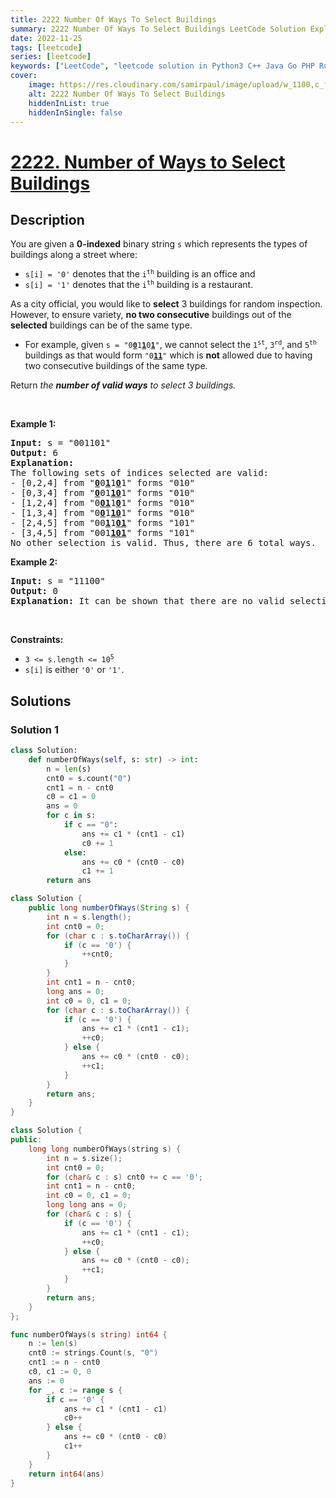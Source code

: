 ```yaml
---
title: 2222 Number Of Ways To Select Buildings
summary: 2222 Number Of Ways To Select Buildings LeetCode Solution Explained
date: 2022-11-25
tags: [leetcode]
series: [leetcode]
keywords: ["LeetCode", "leetcode solution in Python3 C++ Java Go PHP Ruby Swift TypeScript Rust C# JavaScript C", "2222 Number Of Ways To Select Buildings LeetCode Solution Explained in all languages"]
cover:
    image: https://res.cloudinary.com/samirpaul/image/upload/w_1100,c_fit,co_rgb:FFFFFF,l_text:Arial_75_bold:2222 Number Of Ways To Select Buildings - Solution Explained/problem-solving.webp
    alt: 2222 Number Of Ways To Select Buildings
    hiddenInList: true
    hiddenInSingle: false
---
```



# [2222. Number of Ways to Select Buildings](https://leetcode.com/problems/number-of-ways-to-select-buildings)


## Description

<p>You are given a <strong>0-indexed</strong> binary string <code>s</code> which represents the types of buildings along a street where:</p>

<ul>
	<li><code>s[i] = &#39;0&#39;</code> denotes that the <code>i<sup>th</sup></code> building is an office and</li>
	<li><code>s[i] = &#39;1&#39;</code> denotes that the <code>i<sup>th</sup></code> building is a restaurant.</li>
</ul>

<p>As a city official, you would like to <strong>select</strong> 3 buildings for random inspection. However, to ensure variety, <strong>no two consecutive</strong> buildings out of the <strong>selected</strong> buildings can be of the same type.</p>

<ul>
	<li>For example, given <code>s = &quot;0<u><strong>0</strong></u>1<u><strong>1</strong></u>0<u><strong>1</strong></u>&quot;</code>, we cannot select the <code>1<sup>st</sup></code>, <code>3<sup>rd</sup></code>, and <code>5<sup>th</sup></code> buildings as that would form <code>&quot;0<strong><u>11</u></strong>&quot;</code> which is <strong>not</strong> allowed due to having two consecutive buildings of the same type.</li>
</ul>

<p>Return <em>the <b>number of valid ways</b> to select 3 buildings.</em></p>

<p>&nbsp;</p>
<p><strong class="example">Example 1:</strong></p>

<pre>
<strong>Input:</strong> s = &quot;001101&quot;
<strong>Output:</strong> 6
<strong>Explanation:</strong> 
The following sets of indices selected are valid:
- [0,2,4] from &quot;<u><strong>0</strong></u>0<strong><u>1</u></strong>1<strong><u>0</u></strong>1&quot; forms &quot;010&quot;
- [0,3,4] from &quot;<u><strong>0</strong></u>01<u><strong>10</strong></u>1&quot; forms &quot;010&quot;
- [1,2,4] from &quot;0<u><strong>01</strong></u>1<u><strong>0</strong></u>1&quot; forms &quot;010&quot;
- [1,3,4] from &quot;0<u><strong>0</strong></u>1<u><strong>10</strong></u>1&quot; forms &quot;010&quot;
- [2,4,5] from &quot;00<u><strong>1</strong></u>1<u><strong>01</strong></u>&quot; forms &quot;101&quot;
- [3,4,5] from &quot;001<u><strong>101</strong></u>&quot; forms &quot;101&quot;
No other selection is valid. Thus, there are 6 total ways.
</pre>

<p><strong class="example">Example 2:</strong></p>

<pre>
<strong>Input:</strong> s = &quot;11100&quot;
<strong>Output:</strong> 0
<strong>Explanation:</strong> It can be shown that there are no valid selections.
</pre>

<p>&nbsp;</p>
<p><strong>Constraints:</strong></p>

<ul>
	<li><code>3 &lt;= s.length &lt;= 10<sup>5</sup></code></li>
	<li><code>s[i]</code> is either <code>&#39;0&#39;</code> or <code>&#39;1&#39;</code>.</li>
</ul>

## Solutions

### Solution 1

<!-- tabs:start -->

```python
class Solution:
    def numberOfWays(self, s: str) -> int:
        n = len(s)
        cnt0 = s.count("0")
        cnt1 = n - cnt0
        c0 = c1 = 0
        ans = 0
        for c in s:
            if c == "0":
                ans += c1 * (cnt1 - c1)
                c0 += 1
            else:
                ans += c0 * (cnt0 - c0)
                c1 += 1
        return ans
```

```java
class Solution {
    public long numberOfWays(String s) {
        int n = s.length();
        int cnt0 = 0;
        for (char c : s.toCharArray()) {
            if (c == '0') {
                ++cnt0;
            }
        }
        int cnt1 = n - cnt0;
        long ans = 0;
        int c0 = 0, c1 = 0;
        for (char c : s.toCharArray()) {
            if (c == '0') {
                ans += c1 * (cnt1 - c1);
                ++c0;
            } else {
                ans += c0 * (cnt0 - c0);
                ++c1;
            }
        }
        return ans;
    }
}
```

```cpp
class Solution {
public:
    long long numberOfWays(string s) {
        int n = s.size();
        int cnt0 = 0;
        for (char& c : s) cnt0 += c == '0';
        int cnt1 = n - cnt0;
        int c0 = 0, c1 = 0;
        long long ans = 0;
        for (char& c : s) {
            if (c == '0') {
                ans += c1 * (cnt1 - c1);
                ++c0;
            } else {
                ans += c0 * (cnt0 - c0);
                ++c1;
            }
        }
        return ans;
    }
};
```

```go
func numberOfWays(s string) int64 {
	n := len(s)
	cnt0 := strings.Count(s, "0")
	cnt1 := n - cnt0
	c0, c1 := 0, 0
	ans := 0
	for _, c := range s {
		if c == '0' {
			ans += c1 * (cnt1 - c1)
			c0++
		} else {
			ans += c0 * (cnt0 - c0)
			c1++
		}
	}
	return int64(ans)
}
```

<!-- tabs:end -->

<!-- end -->
